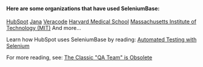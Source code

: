 #### Here are some organizations that have used SeleniumBase:
[HubSpot](http://www.hubspot.com/)
[Jana](http://jana.com/)
[Veracode](http://www.veracode.com/)
[Harvard Medical School](http://hms.harvard.edu/)
[Massachusetts Institute of Technology (MIT)](http://web.mit.edu/)
And more...

Learn how HubSpot uses SeleniumBase by reading: [Automated Testing with Selenium](http://dev.hubspot.com/blog/bid/88880/Automated-Integration-Testing-with-Selenium-at-HubSpot)

For more reading, see: [The Classic "QA Team" is Obsolete](http://product.hubspot.com/blog/the-classic-qa-team-is-obsolete)
